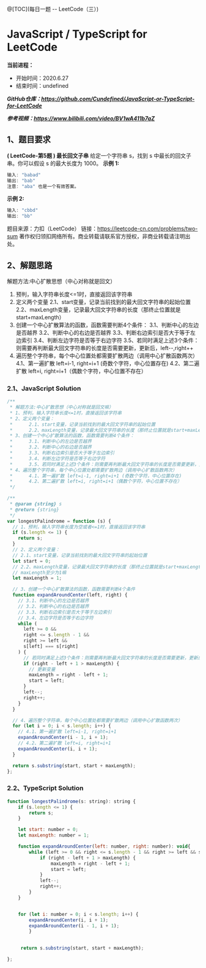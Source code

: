 @[TOC](每日一题 -- LeetCode（三）)

# JavaScript / TypeScript for LeetCode 
**当前进程：**

 - 开始时间：2020.6.27 
 - 结束时间：undefined

***GitHub仓库：https://github.com/Cundefined/JavaScript-or-TypeScript-for-LeetCode***

***参考视频：https://www.bilibili.com/video/BV1wA411b7qZ***

## 1、题目要求
**( LeetCode-第5题 ) 最长回文子串**
       给定一个字符串 s，找到 s 中最长的回文子串。你可以假设 s 的最大长度为 1000。
	  **示例 1:**
	  

```javascript
输入: "babad"
输出: "bab"
注意: "aba" 也是一个有效答案。
```
 **示例 2:**
```javascript
输入: "cbbd"
输出: "bb"
```
题目来源：力扣（LeetCode）
链接：https://leetcode-cn.com/problems/two-sum
著作权归领扣网络所有。商业转载请联系官方授权，非商业转载请注明出处。

## 2、解题思路
解题方法:中心扩散思想（中心对称就是回文）
 1. 预判，输入字符串长度<=1时，直接返回该字符串
 2. 定义两个变量
 	2.1、start变量，记录当前找到的最大回文字符串的起始位置
 	2.2、maxLength变量，记录最大回文字符串的长度（那终止位置就是start+maxLength） 
 3. 创建一个中心扩散算法的函数，函数需要判断4个条件：
 	3.1、判断中心的左边是否越界
 	3.2、判断中心的右边是否越界
 	3.3、判断右边索引是否大于等于左边索引
	3.4、判断左边字符是否等于右边字符
	3.5、若同时满足上述3个条件：则需要再判断最大回文字符串的长度是否需要更新，更新后，left--,right++
 4. 遍历整个字符串，每个中心位置处都需要扩散两边（调用中心扩散函数两次）
 	4.1、第一遍扩散 left=i-1, right=i+1 (奇数个字符，中心位置存在)
 	4.2、第二遍扩散 left=i, right=i+1（偶数个字符，中心位置不存在）


### 2.1、JavaScript Solution

```javascript
/**
 * 解题方法:中心扩散思想（中心对称就是回文嘛）
 * 1、预判，输入字符串长度<=1时，直接返回该字符串
 * 2、定义两个变量：
 *      2.1、start变量，记录当前找到的最大回文字符串的起始位置
 *      2.2、maxLength变量，记录最大回文字符串的长度（那终止位置就是start+maxLength）
 * 3、创建一个中心扩散算法的函数，函数需要判断4个条件：
 *      3.1、判断中心的左边是否越界
 *      3.2、判断中心的右边是否越界
 *      3.3、判断右边索引是否大于等于左边索引
 *      3.4、判断左边字符是否等于右边字符
 *      3.5、若同时满足上述3个条件：则需要再判断最大回文字符串的长度是否需要更新，更新后，left--,right++
 * 4、遍历整个字符串，每个中心位置处都需要扩散两边（调用中心扩散函数两次）
 *      4.1、第一遍扩散 left=i-1, right=i+1 (奇数个字符，中心位置存在)
 *      4.2、第二遍扩散 left=i, right=i+1（偶数个字符，中心位置不存在）
 */

/**
 * @param {string} s
 * @return {string}
 */
var longestPalindrome = function (s) {
  // 1、预判，输入字符串长度为空或者<=1时，直接返回该字符串
  if (s.length <= 1) {
    return s;
  }
  // 2、定义两个变量：
  // 2.1、start变量，记录当前找到的最大回文字符串的起始位置
  let start = 0;
  // 2.2、maxLength变量，记录最大回文字符串的长度（那终止位置就是start+maxLength）
  // maxLength至少为1嘛
  let maxLength = 1;

  // 3、创建一个中心扩散算法的函数，函数需要判断4个条件
  function expandAroundCenter(left, right) {
    // 3.1、判断中心的左边是否越界
    // 3.2、判断中心的右边是否越界
    // 3.3、判断右边索引是否大于等于左边索引
    // 3.4、左边字符是否等于右边字符
    while (
      left >= 0 &&
      right <= s.length - 1 &&
      right >= left &&
      s[left] === s[right]
    ) {
      // 若同时满足上述3个条件：则需要再判断最大回文字符串的长度是否需要更新，更新后，left--,right++
      if (right - left + 1 > maxLength) {
        // 更新变量
        maxLength = right - left + 1;
        start = left;
      }
      left--;
      right++;
    }
  }

  // 4、遍历整个字符串，每个中心位置处都需要扩散两边（调用中心扩散函数两次）
  for (let i = 0; i < s.length; i++) {
    // 4.1、第一遍扩散 left=i-1, right=i+1
    expandAroundCenter(i - 1, i + 1);
    // 4.2、第二遍扩散 left=i, right=i+1
    expandAroundCenter(i, i + 1);
  }

  return s.substring(start, start + maxLength);
};

```


### 2.2、TypeScript Solution

```javascript
function longestPalindrome(s: string): string {
    if (s.length <= 1) {
        return s;
    }

    let start: number = 0;
    let maxLength: number = 1;

    function expandAroundCenter(left: number, right: number): void{
        while (left >= 0 && right <= s.length - 1 && right >= left && s[left] === s[right]) {
            if (right - left + 1 > maxLength) {
                maxLength = right - left + 1;
                start = left;
            }
            left--;
            right++;
        }
    }


    for (let i: number = 0; i < s.length; i++) {
        expandAroundCenter(i, i + 1);
        expandAroundCenter(i - 1, i + 1);
        }
     

     return s.substring(start, start + maxLength);

};
```

